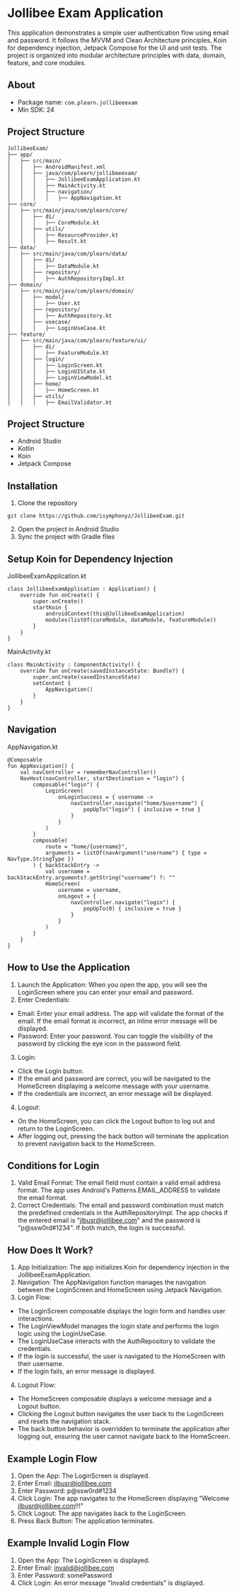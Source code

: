 # Jollibee Exam Application
This application demonstrates a simple user authentication flow using email and password. It follows the MVVM and Clean Architecture principles, Koin for dependency injection, Jetpack Compose for the UI and unit tests. The project is organized into modular architecture principles with data, domain, feature, and core modules.

## About
- Package name: `com.plearn.jollibeeexam`
- Min SDK: 24

## Project Structure
```
JollibeeExam/
├── app/
│   ├── src/main/
│   │   ├── AndroidManifest.xml
│   │   ├── java/com/plearn/jollibeeexam/
│   │   │   ├── JollibeeExamApplication.kt
│   │   │   ├── MainActivity.kt
│   │   │   ├── navigation/
│   │   │   │   ├── AppNavigation.kt
├── core/
│   ├── src/main/java/com/plearn/core/
│   │   ├── di/
│   │   │   ├── CoreModule.kt
│   │   ├── utils/
│   │   │   ├── ResourceProvider.kt
│   │   │   ├── Result.kt
├── data/
│   ├── src/main/java/com/plearn/data/
│   │   ├── di/
│   │   │   ├── DataModule.kt
│   │   ├── repository/
│   │   │   ├── AuthRepositoryImpl.kt
├── domain/
│   ├── src/main/java/com/plearn/domain/
│   │   ├── model/
│   │   │   ├── User.kt
│   │   ├── repository/
│   │   │   ├── AuthRepository.kt
│   │   ├── usecase/
│   │   │   ├── LoginUseCase.kt
├── feature/
│   ├── src/main/java/com/plearn/feature/ui/
│   │   ├── di/
│   │   │   ├── FeatureModule.kt
│   │   ├── login/
│   │   │   ├── LoginScreen.kt
│   │   │   ├── LoginUIState.kt
│   │   │   ├── LoginViewModel.kt
│   │   ├── home/
│   │   │   ├── HomeScreen.kt
│   │   ├── utils/
│   │   │   ├── EmailValidator.kt
```

## Project Structure
- Android Studio
- Kotlin
- Koin
- Jetpack Compose

## Installation
1. Clone the repository
```
git clone https://github.com/isymphonyz/JollibeeExam.git
```
2. Open the project in Android Studio
3. Sync the project with Gradle files

## Setup Koin for Dependency Injection
JollibeeExamApplication.kt
```
class JollibeeExamApplication : Application() {
    override fun onCreate() {
        super.onCreate()
        startKoin {
            androidContext(this@JollibeeExamApplication)
            modules(listOf(coreModule, dataModule, featureModule))
        }
    }
}
```

MainActivity.kt
```
class MainActivity : ComponentActivity() {
    override fun onCreate(savedInstanceState: Bundle?) {
        super.onCreate(savedInstanceState)
        setContent {
            AppNavigation()
        }
    }
}
```

## Navigation
AppNavigation.kt
```
@Composable
fun AppNavigation() {
    val navController = rememberNavController()
    NavHost(navController, startDestination = "login") {
        composable("login") {
            LoginScreen(
                onLoginSuccess = { username ->
                    navController.navigate("home/$username") {
                        popUpTo("login") { inclusive = true }
                    }
                }
            )
        }
        composable(
            route = "home/{username}",
            arguments = listOf(navArgument("username") { type = NavType.StringType })
        ) { backStackEntry ->
            val username = backStackEntry.arguments?.getString("username") ?: ""
            HomeScreen(
                username = username,
                onLogout = {
                    navController.navigate("login") {
                        popUpTo(0) { inclusive = true }
                    }
                }
            )
        }
    }
}
```

## How to Use the Application
1. Launch the Application: When you open the app, you will see the LoginScreen where you can enter your email and password.
2. Enter Credentials:
- Email: Enter your email address. The app will validate the format of the email. If the email format is incorrect, an inline error message will be displayed.
- Password: Enter your password. You can toggle the visibility of the password by clicking the eye icon in the password field.
3. Login:
- Click the Login button.
- If the email and password are correct, you will be navigated to the HomeScreen displaying a welcome message with your username.
- If the credentials are incorrect, an error message will be displayed.
4. Logout:
- On the HomeScreen, you can click the Logout button to log out and return to the LoginScreen.
- After logging out, pressing the back button will terminate the application to prevent navigation back to the HomeScreen.

## Conditions for Login
1. Valid Email Format: The email field must contain a valid email address format. The app uses Android's Patterns.EMAIL_ADDRESS to validate the email format.
2. Correct Credentials: The email and password combination must match the predefined credentials in the AuthRepositoryImpl. The app checks if the entered email is "jlbusr@jollibee.com" and the password is "p@ssw0rd#1234". If both match, the login is successful.

## How Does It Work?
1. App Initialization: The app initializes Koin for dependency injection in the JollibeeExamApplication.
2. Navigation: The AppNavigation function manages the navigation between the LoginScreen and HomeScreen using Jetpack Navigation.
3. Login Flow:
- The LoginScreen composable displays the login form and handles user interactions.
- The LoginViewModel manages the login state and performs the login logic using the LoginUseCase.
- The LoginUseCase interacts with the AuthRepository to validate the credentials.
- If the login is successful, the user is navigated to the HomeScreen with their username.
- If the login fails, an error message is displayed.
4. Logout Flow:
- The HomeScreen composable displays a welcome message and a Logout button.
- Clicking the Logout button navigates the user back to the LoginScreen and resets the navigation stack.
- The back button behavior is overridden to terminate the application after logging out, ensuring the user cannot navigate back to the HomeScreen.

## Example Login Flow
1. Open the App: The LoginScreen is displayed.
2. Enter Email: jlbusr@jollibee.com
3. Enter Password: p@ssw0rd#1234
4. Click Login: The app navigates to the HomeScreen displaying "Welcome jlbusr@jollibee.com!!!"
5. Click Logout: The app navigates back to the LoginScreen.
6. Press Back Button: The application terminates.

## Example Invalid Login Flow
1. Open the App: The LoginScreen is displayed.
2. Enter Email: invalid@jollibee.com
3. Enter Password: somePassword
4. Click Login: An error message "Invalid credentials" is displayed.